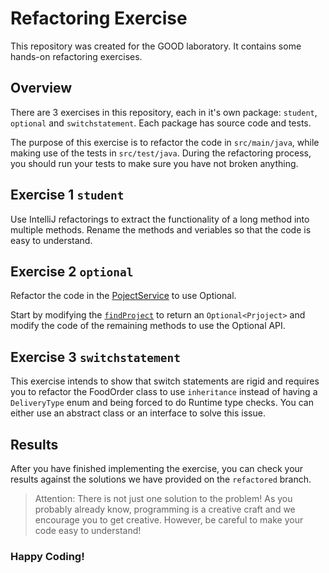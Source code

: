 # Refactoring Exercise
This repository was created for the GOOD laboratory. It contains some hands-on refactoring exercises.

## Overview
There are 3 exercises in this repository, each in it's own package: `student`, `optional` and `switchstatement`. Each package has source code and tests. 

The purpose of this exercise is to refactor the code in `src/main/java`, while making use of the tests in `src/test/java`. 
During the refactoring process, you should run your tests to make sure you have not broken anything.

## Exercise 1 `student`
Use IntelliJ refactorings to extract the functionality of a long method into multiple methods. Rename the methods and veriables so that the code is easy to understand.

## Exercise 2 `optional`
Refactor the code in the [PojectService]() to use Optional.

Start by modifying the [`findProject`](https://github.com/MarioRivis/good-refactoring/blob/9525e846f02636c7de9e0d5402058ba797bda202/src/main/java/org/loose/good/refactoring/optional/service/ProjectService.java#L51) 
to return an `Optional<Prjoject>` and modify the code of the remaining methods to use the Optional API.

## Exercise 3 `switchstatement`
This exercise intends to show that switch statements are rigid and requires you to refactor the FoodOrder class to use `inheritance` instead of having a `DeliveryType` enum and being forced to do Runtime type checks.
You can either use an abstract class or an interface to solve this issue.

## Results
After you have finished implementing the exercise, you can check your results against the solutions we have provided on the `refactored` branch. 
> Attention: There is not just one solution to the problem! As you probably already know, 
  programming is a creative craft and we encourage you to get creative. However, be careful to make your code easy to understand!


### Happy Coding!
